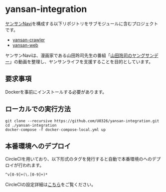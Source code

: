 # yansan-integration
[ヤンサンNavi](http://yansan-navi.garaku.work)を構成する以下リポジトリをサブモジュールに含むプロジェクトです。
* [yansan-crawler](https://github.com/U0326/yansan-crawler)
* [yansan-web](https://github.com/U0326/yansan-web)

ヤンサンNaviは、漫画家である山田玲司先生の番組「[山田玲司のヤングサンデー](https://www.youtube.com/channel/UC09D3M_DdLaZMJnZp0v4pLQ)」の動画を整理し、ヤンサンライフを支援することを目的としています。

## 要求事項
Dockerを事前にインストールする必要があります。

## ローカルでの実行方法
```
git clone --recursive https://github.com/U0326/yansan-integration.git
cd ./yansan-integration
docker-compose -f docker-compose-local.yml up
```

## 本番環境へのデプロイ
CircleCIを用いており、以下形式のタグを発行すると自動で本番環境のへのデプロイが行われます。
```
^v[0-9]+(\.[0-9]+)*
```
CircleCIの設定詳細は[こちら](./.circleci/config.yml)をご覧ください。
